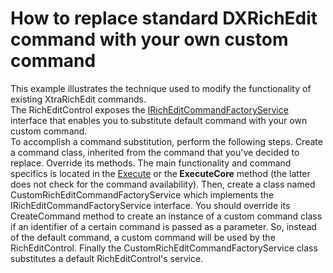 # How to replace standard DXRichEdit command with your own custom command


<p>This example illustrates the technique used to modify the functionality of existing XtraRichEdit commands.<br />
The RichEditControl exposes the <a href="http://documentation.devexpress.com/#CoreLibraries/clsDevExpressXtraRichEditServicesIRichEditCommandFactoryServicetopic"><u>IRichEditCommandFactoryService</u></a> interface that enables you to substitute default command with your own custom command. <br />
To accomplish a command substitution, perform the following steps. Create a command class, inherited from the command that you've decided to replace. Override its methods. The main functionality and command specifics  is located in the <a href="http://documentation.devexpress.com/#CoreLibraries/DevExpressUtilsCommandsCommand_Executetopic"><u>Execute</u></a> or the<strong> ExecuteCore</strong> method (the latter does not check for the command availability). Then, create a class named CustomRichEditCommandFactoryService which implements the IRichEditCommandFactoryService interface. You should override its CreateCommand method to create an instance of a custom command class if an identifier of a certain command is passed as a parameter. So, instead of the default command, a custom command will be used by the RichEditControl. Finally the CustomRichEditCommandFactoryService class  substitutes a default RichEditControl's service.</p><br />


<br/>


